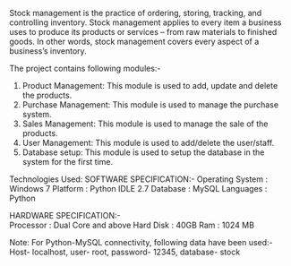 Stock management is the practice of ordering, storing, tracking, and controlling inventory. Stock management applies to every item a business uses to produce its products or services – from raw materials to finished goods. In other words, stock management covers every aspect of a business’s inventory.

The project contains following modules:-
1. Product Management: This module is used to add, update and delete the products.
2. Purchase Management: This module is used to manage the purchase system.
3. Sales Management: This module is used to manage the sale of the products.
4. User Management: This module is used to add/delete the user/staff.
5. Database setup: This module is used to setup the database in the system for the first time.

Technologies Used:
SOFTWARE SPECIFICATION:-
Operating System	:	Windows 7
Platform	      	:	Python IDLE 2.7
Database	      	:	MySQL
Languages	      	:	Python

HARDWARE SPECIFICATION:-             
Processor		: Dual Core and above
Hard Disk		:	40GB
Ram			    :	1024 MB

Note: For Python-MySQL connectivity, following data have been used:-
Host- localhost, user- root, password- 12345, database- stock
